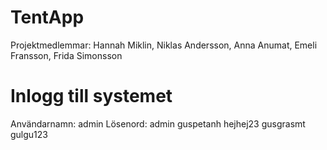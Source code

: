 # TentApp
Projektmedlemmar: Hannah Miklin, Niklas Andersson, Anna Anumat, Emeli Fransson, Frida Simonsson




# Inlogg till systemet
Användarnamn:   admin       Lösenord:   admin
                guspetanh               hejhej23
                gusgrasmt               gulgu123

